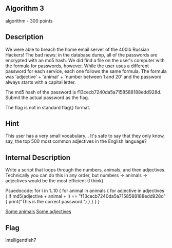 ## Algorithm 3
algorithm - 300 points

Description
------------
We were able to breach the home email server of the 400lb Russian Hackers!
The bad news: in the database dump, all of the passwords are encrypted with an md5 hash.
We did find a file on the user's computer with the formula for passwords, however.  While the user uses a different password for each service, each one follows the same formula.  The formula was 'adjective' + 'animal' + 'number between 1 and 20' and the password always starts with a capital letter.

The md5 hash of the password is f13cecb7240da5a7158588188edd928d.  Submit the actual password as the flag.

The flag is not in standard flag{} format.

Hint
------------
This user has a very small vocabulary... It's safe to say that they only know, say, the top 500 most common adjectives in the English language?

Internal Description
------------
Write a script that loops through the numbers, animals, and then adjectives.  Technically you can do this in any order, but numbers -> animals -> adjectives would be the most efficient (I think).

Psuedocode:
for i in 1..10 {
  for animal in animals {
    for adjective in adjectives {
      if md5(adjective + animal + i) == "f13cecb7240da5a7158588188edd928d" {
        print("This is the correct password.")
      }
     }
  }
}

[Some animals](https://answers.yahoo.com/question/index?qid=20110213152319AAl7hf4)
[Some adjectives](http://www.knowledgeicon.com/Top-Adjectives.pdf)

Flag
------------
intelligentfish7
